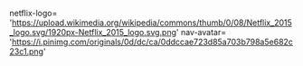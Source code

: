 netflix-logo=
'https://upload.wikimedia.org/wikipedia/commons/thumb/0/08/Netflix_2015_logo.svg/1920px-Netflix_2015_logo.svg.png'
nav-avatar=
'https://i.pinimg.com/originals/0d/dc/ca/0ddccae723d85a703b798a5e682c23c1.png'